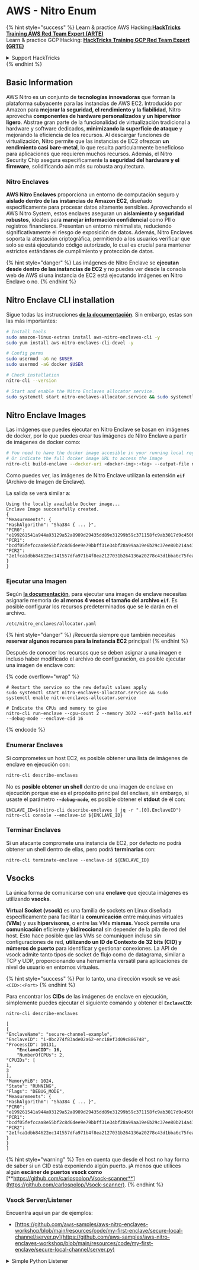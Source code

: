 # AWS - Nitro Enum

{% hint style="success" %}
Learn & practice AWS Hacking:<img src="../../../../.gitbook/assets/image (1).png" alt="" data-size="line">[**HackTricks Training AWS Red Team Expert (ARTE)**](https://training.hacktricks.xyz/courses/arte)<img src="../../../../.gitbook/assets/image (1).png" alt="" data-size="line">\
Learn & practice GCP Hacking: <img src="../../../../.gitbook/assets/image (2).png" alt="" data-size="line">[**HackTricks Training GCP Red Team Expert (GRTE)**<img src="../../../../.gitbook/assets/image (2).png" alt="" data-size="line">](https://training.hacktricks.xyz/courses/grte)

<details>

<summary>Support HackTricks</summary>

* Check the [**subscription plans**](https://github.com/sponsors/carlospolop)!
* **Join the** 💬 [**Discord group**](https://discord.gg/hRep4RUj7f) or the [**telegram group**](https://t.me/peass) or **follow** us on **Twitter** 🐦 [**@hacktricks\_live**](https://twitter.com/hacktricks\_live)**.**
* **Share hacking tricks by submitting PRs to the** [**HackTricks**](https://github.com/carlospolop/hacktricks) and [**HackTricks Cloud**](https://github.com/carlospolop/hacktricks-cloud) github repos.

</details>
{% endhint %}

## Basic Information

AWS Nitro es un conjunto de **tecnologías innovadoras** que forman la plataforma subyacente para las instancias de AWS EC2. Introducido por Amazon para **mejorar la seguridad, el rendimiento y la fiabilidad**, Nitro aprovecha **componentes de hardware personalizados y un hipervisor ligero**. Abstrae gran parte de la funcionalidad de virtualización tradicional a hardware y software dedicados, **minimizando la superficie de ataque** y mejorando la eficiencia de los recursos. Al descargar funciones de virtualización, Nitro permite que las instancias de EC2 ofrezcan **un rendimiento casi bare-metal**, lo que resulta particularmente beneficioso para aplicaciones que requieren muchos recursos. Además, el Nitro Security Chip asegura específicamente la **seguridad del hardware y el firmware**, solidificando aún más su robusta arquitectura.

### Nitro Enclaves

**AWS Nitro Enclaves** proporciona un entorno de computación seguro y **aislado dentro de las instancias de Amazon EC2**, diseñado específicamente para procesar datos altamente sensibles. Aprovechando el AWS Nitro System, estos enclaves aseguran un **aislamiento y seguridad robustos**, ideales para **manejar información confidencial** como PII o registros financieros. Presentan un entorno minimalista, reduciendo significativamente el riesgo de exposición de datos. Además, Nitro Enclaves soporta la atestación criptográfica, permitiendo a los usuarios verificar que solo se está ejecutando código autorizado, lo cual es crucial para mantener estrictos estándares de cumplimiento y protección de datos.

{% hint style="danger" %}
Las imágenes de Nitro Enclave se **ejecutan desde dentro de las instancias de EC2** y no puedes ver desde la consola web de AWS si una instancia de EC2 está ejecutando imágenes en Nitro Enclave o no.
{% endhint %}

## Nitro Enclave CLI installation

Sigue todas las instrucciones [**de la documentación**](https://catalog.us-east-1.prod.workshops.aws/event/dashboard/en-US/workshop/1-my-first-enclave/1-1-nitro-enclaves-cli#run-connect-and-terminate-the-enclave). Sin embargo, estas son las más importantes:
```bash
# Install tools
sudo amazon-linux-extras install aws-nitro-enclaves-cli -y
sudo yum install aws-nitro-enclaves-cli-devel -y

# Config perms
sudo usermod -aG ne $USER
sudo usermod -aG docker $USER

# Check installation
nitro-cli --version

# Start and enable the Nitro Enclaves allocator service.
sudo systemctl start nitro-enclaves-allocator.service && sudo systemctl enable nitro-enclaves-allocator.service
```
## Nitro Enclave Images

Las imágenes que puedes ejecutar en Nitro Enclave se basan en imágenes de docker, por lo que puedes crear tus imágenes de Nitro Enclave a partir de imágenes de docker como:
```bash
# You need to have the docker image accesible in your running local registry
# Or indicate the full docker image URL to access the image
nitro-cli build-enclave --docker-uri <docker-img>:<tag> --output-file nitro-img.eif
```
Como puedes ver, las imágenes de Nitro Enclave utilizan la extensión **`eif`** (Archivo de Imagen de Enclave).

La salida se verá similar a:
```
Using the locally available Docker image...
Enclave Image successfully created.
{
"Measurements": {
"HashAlgorithm": "Sha384 { ... }",
"PCR0": "e199261541a944a93129a52a8909d29435dd89e31299b59c371158fc9ab3017d9c450b0a580a487e330b4ac691943284",
"PCR1": "bcdf05fefccaa8e55bf2c8d6dee9e79bbff31e34bf28a99aa19e6b29c37ee80b214a414b7607236edf26fcb78654e63f",
"PCR2": "2e1fca1dbb84622ec141557dfa971b4f8ea2127031b264136a20278c43d1bba6c75fea286cd4de9f00450b6a8db0e6d3"
}
}
```
### Ejecutar una Imagen

Según [**la documentación**](https://catalog.us-east-1.prod.workshops.aws/event/dashboard/en-US/workshop/1-my-first-enclave/1-1-nitro-enclaves-cli#run-connect-and-terminate-the-enclave), para ejecutar una imagen de enclave necesitas asignarle memoria de **al menos 4 veces el tamaño del archivo `eif`**. Es posible configurar los recursos predeterminados que se le darán en el archivo.
```shell
/etc/nitro_enclaves/allocator.yaml
```
{% hint style="danger" %}
¡Recuerda siempre que también necesitas **reservar algunos recursos para la instancia EC2** principal!
{% endhint %}

Después de conocer los recursos que se deben asignar a una imagen e incluso haber modificado el archivo de configuración, es posible ejecutar una imagen de enclave con:

{% code overflow="wrap" %}
```shell
# Restart the service so the new default values apply
sudo systemctl start nitro-enclaves-allocator.service && sudo systemctl enable nitro-enclaves-allocator.service

# Indicate the CPUs and memory to give
nitro-cli run-enclave --cpu-count 2 --memory 3072 --eif-path hello.eif --debug-mode --enclave-cid 16
```
{% endcode %}

### Enumerar Enclaves

Si comprometes un host EC2, es posible obtener una lista de imágenes de enclave en ejecución con:
```bash
nitro-cli describe-enclaves
```
No es **posible obtener un shell** dentro de una imagen de enclave en ejecución porque ese es el propósito principal del enclave, sin embargo, si usaste el parámetro **`--debug-mode`**, es posible obtener el **stdout** de él con:
```shell
ENCLAVE_ID=$(nitro-cli describe-enclaves | jq -r ".[0].EnclaveID")
nitro-cli console --enclave-id ${ENCLAVE_ID}
```
### Terminar Enclaves

Si un atacante compromete una instancia de EC2, por defecto no podrá obtener un shell dentro de ellas, pero podrá **terminarlas** con:
```shell
nitro-cli terminate-enclave --enclave-id ${ENCLAVE_ID}
```
## Vsocks

La única forma de comunicarse con una **enclave** que ejecuta imágenes es utilizando **vsocks**.

**Virtual Socket (vsock)** es una familia de sockets en Linux diseñada específicamente para facilitar la **comunicación** entre máquinas virtuales (**VMs**) y sus **hipervisores**, o entre las VMs **mismas**. Vsock permite una **comunicación** eficiente y **bidireccional** sin depender de la pila de red del host. Esto hace posible que las VMs se comuniquen incluso sin configuraciones de red, **utilizando un ID de Contexto de 32 bits (CID) y números de puerto** para identificar y gestionar conexiones. La API de vsock admite tanto tipos de socket de flujo como de datagrama, similar a TCP y UDP, proporcionando una herramienta versátil para aplicaciones de nivel de usuario en entornos virtuales.

{% hint style="success" %}
Por lo tanto, una dirección vsock se ve así: `<CID>:<Port>`
{% endhint %}

Para encontrar los **CIDs** de las imágenes de enclave en ejecución, simplemente puedes ejecutar el siguiente comando y obtener el **`EnclaveCID`**:

<pre class="language-bash"><code class="lang-bash">nitro-cli describe-enclaves

[
{
"EnclaveName": "secure-channel-example",
"EnclaveID": "i-0bc274f83ade02a62-enc18ef3d09c886748",
"ProcessID": 10131,
<strong>    "EnclaveCID": 16,
</strong>    "NumberOfCPUs": 2,
"CPUIDs": [
1,
3
],
"MemoryMiB": 1024,
"State": "RUNNING",
"Flags": "DEBUG_MODE",
"Measurements": {
"HashAlgorithm": "Sha384 { ... }",
"PCR0": "e199261541a944a93129a52a8909d29435dd89e31299b59c371158fc9ab3017d9c450b0a580a487e330b4ac691943284",
"PCR1": "bcdf05fefccaa8e55bf2c8d6dee9e79bbff31e34bf28a99aa19e6b29c37ee80b214a414b7607236edf26fcb78654e63f",
"PCR2": "2e1fca1dbb84622ec141557dfa971b4f8ea2127031b264136a20278c43d1bba6c75fea286cd4de9f00450b6a8db0e6d3"
}
}
]
</code></pre>

{% hint style="warning" %}
Ten en cuenta que desde el host no hay forma de saber si un CID está exponiendo algún puerto. ¡A menos que utilices algún **escáner de puertos vsock como** [**https://github.com/carlospolop/Vsock-scanner**](https://github.com/carlospolop/Vsock-scanner).
{% endhint %}

### Vsock Server/Listener

Encuentra aquí un par de ejemplos:

* [https://github.com/aws-samples/aws-nitro-enclaves-workshop/blob/main/resources/code/my-first-enclave/secure-local-channel/server.py](https://github.com/aws-samples/aws-nitro-enclaves-workshop/blob/main/resources/code/my-first-enclave/secure-local-channel/server.py)

<details>

<summary>Simple Python Listener</summary>
```python
#!/usr/bin/env python3

# From
https://medium.com/@F.DL/understanding-vsock-684016cf0eb0

import socket

CID = socket.VMADDR_CID_HOST
PORT = 9999

s = socket.socket(socket.AF_VSOCK, socket.SOCK_STREAM)
s.bind((CID, PORT))
s.listen()
(conn, (remote_cid, remote_port)) = s.accept()

print(f"Connection opened by cid={remote_cid} port={remote_port}")

while True:
buf = conn.recv(64)
if not buf:
break

print(f"Received bytes: {buf}")
```
</details>
```bash
# Using socat
socat VSOCK-LISTEN:<port>,fork EXEC:"echo Hello from server!"
```
### Cliente Vsock

Ejemplos:

* [https://github.com/aws-samples/aws-nitro-enclaves-workshop/blob/main/resources/code/my-first-enclave/secure-local-channel/client.py](https://github.com/aws-samples/aws-nitro-enclaves-workshop/blob/main/resources/code/my-first-enclave/secure-local-channel/client.py)

<details>

<summary>Cliente Python Simple</summary>
```python
#!/usr/bin/env python3

#From https://medium.com/@F.DL/understanding-vsock-684016cf0eb0

import socket

CID = socket.VMADDR_CID_HOST
PORT = 9999

s = socket.socket(socket.AF_VSOCK, socket.SOCK_STREAM)
s.connect((CID, PORT))
s.sendall(b"Hello, world!")
s.close()
```
</details>
```bash
# Using socat
echo "Hello, vsock!" | socat - VSOCK-CONNECT:3:5000
```
### Vsock Proxy

La herramienta vsock-proxy permite hacer proxy a un proxy vsock con otra dirección, por ejemplo:
```bash
vsock-proxy 8001 ip-ranges.amazonaws.com 443 --config your-vsock-proxy.yaml
```
Esto redirigirá el **puerto local 8001 en vsock** a `ip-ranges.amazonaws.com:443` y el archivo **`your-vsock-proxy.yaml`** podría tener este contenido que permite acceder a `ip-ranges.amazonaws.com:443`:
```yaml
allowlist:
- {address: ip-ranges.amazonaws.com, port: 443}
```
Es posible ver las direcciones vsock (**`<CID>:<Port>`**) utilizadas por el host EC2 con (nota el `3:8001`, 3 es el CID y 8001 el puerto): 

{% code overflow="wrap" %}
```bash
sudo ss -l -p -n | grep v_str
v_str LISTEN 0      0                                                                              3:8001                   *:*     users:(("vsock-proxy",pid=9458,fd=3))
```
{% endcode %}

## Atestación de Nitro Enclave y KMS

El SDK de Nitro Enclaves permite a una enclave solicitar un **documento de atestación firmado criptográficamente** del **Hypervisor** de Nitro, que incluye **mediciones únicas** específicas de esa enclave. Estas mediciones, que incluyen **hashes y registros de configuración de plataforma (PCRs)**, se utilizan durante el proceso de atestación para **probar la identidad de la enclave** y **generar confianza con servicios externos**. El documento de atestación típicamente contiene valores como PCR0, PCR1 y PCR2, que has encontrado antes al construir y guardar un EIF de enclave.

De los [**docs**](https://catalog.us-east-1.prod.workshops.aws/event/dashboard/en-US/workshop/1-my-first-enclave/1-3-cryptographic-attestation#a-unique-feature-on-nitro-enclaves), estos son los valores de PCR:

<table><thead><tr><th width="97">PCR</th><th width="221">Hash de ...</th><th>Descripción</th></tr></thead><tbody><tr><td>PCR0</td><td>Archivo de imagen de enclave</td><td>Una medida contigua del contenido del archivo de imagen, sin los datos de sección.</td></tr><tr><td>PCR1</td><td>Núcleo de Linux y bootstrap</td><td>Una medición contigua de los datos del núcleo y del ramfs de arranque.</td></tr><tr><td>PCR2</td><td>Aplicación</td><td>Una medición contigua y en orden de las aplicaciones de usuario, sin el ramfs de arranque.</td></tr><tr><td>PCR3</td><td>Rol de IAM asignado a la instancia padre</td><td>Una medición contigua del rol de IAM asignado a la instancia padre. Asegura que el proceso de atestación tenga éxito solo cuando la instancia padre tenga el rol de IAM correcto.</td></tr><tr><td>PCR4</td><td>ID de instancia de la instancia padre</td><td>Una medición contigua del ID de la instancia padre. Asegura que el proceso de atestación tenga éxito solo cuando la instancia padre tenga un ID de instancia específico.</td></tr><tr><td>PCR8</td><td>Certificado de firma del archivo de imagen de enclave</td><td>Una medida del certificado de firma especificado para el archivo de imagen de enclave. Asegura que el proceso de atestación tenga éxito solo cuando la enclave se haya iniciado desde un archivo de imagen de enclave firmado por un certificado específico.</td></tr></tbody></table>

Puedes integrar **atestación criptográfica** en tus aplicaciones y aprovechar integraciones preconstruidas con servicios como **AWS KMS**. AWS KMS puede **validar atestaciones de enclave** y ofrece claves de condición basadas en atestación (`kms:RecipientAttestation:ImageSha384` y `kms:RecipientAttestation:PCR`) en sus políticas de clave. Estas políticas aseguran que AWS KMS permita operaciones utilizando la clave KMS **solo si el documento de atestación de la enclave es válido** y cumple con las **condiciones especificadas**.

{% hint style="success" %}
Ten en cuenta que las Enclaves en modo de depuración (--debug) generan documentos de atestación con PCRs que están compuestos de ceros (`000000000000000000000000000000000000000000000000`). Por lo tanto, las políticas de KMS que verifican estos valores fallarán.
{% endhint %}

### Bypass de PCR

Desde la perspectiva de un atacante, observa que algunos PCRs permitirían modificar algunas partes o toda la imagen de enclave y seguirían siendo válidos (por ejemplo, PCR4 solo verifica el ID de la instancia padre, por lo que ejecutar cualquier imagen de enclave en esa EC2 permitirá cumplir con este posible requisito de PCR).

Por lo tanto, un atacante que comprometa la instancia EC2 podría ser capaz de ejecutar otras imágenes de enclave para eludir estas protecciones.

La investigación sobre cómo modificar/crear nuevas imágenes para eludir cada protección (especialmente las que no son tan obvias) sigue siendo TODO.

## Referencias

* [https://medium.com/@F.DL/understanding-vsock-684016cf0eb0](https://medium.com/@F.DL/understanding-vsock-684016cf0eb0)
* Todas las partes del tutorial de Nitro de AWS: [https://catalog.us-east-1.prod.workshops.aws/event/dashboard/en-US/workshop/1-my-first-enclave/1-1-nitro-enclaves-cli](https://catalog.us-east-1.prod.workshops.aws/event/dashboard/en-US/workshop/1-my-first-enclave/1-1-nitro-enclaves-cli)

{% hint style="success" %}
Aprende y practica Hacking en AWS:<img src="../../../../.gitbook/assets/image (1).png" alt="" data-size="line">[**HackTricks Training AWS Red Team Expert (ARTE)**](https://training.hacktricks.xyz/courses/arte)<img src="../../../../.gitbook/assets/image (1).png" alt="" data-size="line">\
Aprende y practica Hacking en GCP: <img src="../../../../.gitbook/assets/image (2).png" alt="" data-size="line">[**HackTricks Training GCP Red Team Expert (GRTE)**<img src="../../../../.gitbook/assets/image (2).png" alt="" data-size="line">](https://training.hacktricks.xyz/courses/grte)

<details>

<summary>Apoya a HackTricks</summary>

* Revisa los [**planes de suscripción**](https://github.com/sponsors/carlospolop)!
* **Únete al** 💬 [**grupo de Discord**](https://discord.gg/hRep4RUj7f) o al [**grupo de telegram**](https://t.me/peass) o **síguenos** en **Twitter** 🐦 [**@hacktricks\_live**](https://twitter.com/hacktricks\_live)**.**
* **Comparte trucos de hacking enviando PRs a los** [**HackTricks**](https://github.com/carlospolop/hacktricks) y [**HackTricks Cloud**](https://github.com/carlospolop/hacktricks-cloud) repositorios de github.

</details>
{% endhint %}
